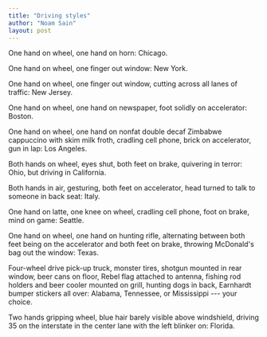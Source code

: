 ```yaml
---
title: "Driving styles"
author: "Noam Sain"
layout: post
---
```


One hand on wheel, one hand on horn: Chicago.

One hand on wheel, one finger out window: New York.

One hand on wheel, one finger out window, cutting across all lanes of traffic: New Jersey.

One hand on wheel, one hand on newspaper, foot solidly on accelerator: Boston.

One hand on wheel, one hand on nonfat double decaf Zimbabwe cappuccino with skim milk froth, cradling cell phone, brick on accelerator, gun in lap: Los Angeles.

Both hands on wheel, eyes shut, both feet on brake, quivering in terror: Ohio, but driving in California.

Both hands in air, gesturing, both feet on accelerator, head turned to talk to someone in back seat: Italy.

One hand on latte, one knee on wheel, cradling cell phone, foot on brake, mind on game: Seattle.

One hand on wheel, one hand on hunting rifle, alternating between both feet being on the accelerator and both feet on brake, throwing McDonald's bag out the window: Texas.

Four-wheel drive pick-up truck, monster tires, shotgun mounted in rear window, beer cans on floor, Rebel flag attached to antenna, fishing rod holders and beer cooler mounted on grill, hunting dogs in back, Earnhardt bumper stickers all over: Alabama, Tennessee, or Mississippi --- your choice.

Two hands gripping wheel, blue hair barely visible above windshield, driving 35 on the interstate in the center lane with the left blinker on: Florida.
